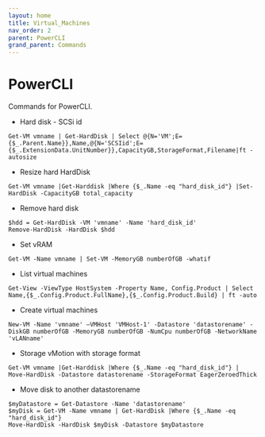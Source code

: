 ```yaml
---
layout: home
title: Virtual_Machines
nav_order: 2
parent: PowerCLI
grand_parent: Commands
---
```


PowerCLI
=======

Commands for PowerCLI.

- Hard disk - SCSi id

```
Get-VM vmname | Get-HardDisk | Select @{N='VM';E={$_.Parent.Name}},Name,@{N='SCSIid';E={$_.ExtensionData.UnitNumber}},CapacityGB,StorageFormat,Filename|ft -autosize
```

- Resize hard HardDisk

```
Get-VM vmname |Get-Harddisk |Where {$_.Name -eq "hard_disk_id"} |Set-HardDisk -CapacityGB total_capacity
```

- Remove hard disk

```
$hdd = Get-HardDisk -VM 'vmname' -Name 'hard_disk_id'
Remove-HardDisk -HardDisk $hdd
```

- Set vRAM

```
Get-VM -Name vmname | Set-VM -MemoryGB numberOfGB -whatif
```

- List virtual machines

```
Get-View -ViewType HostSystem -Property Name, Config.Product | Select Name,{$_.Config.Product.FullName},{$_.Config.Product.Build} | ft -auto
```

- Create virtual machines

```
New-VM -Name 'vmname' –VMHost 'VMHost-1' -Datastore 'datastorename' -DiskGB numberOfGB -MemoryGB numberOfGB -NumCpu numberOfGB -NetworkName 'vLANname'
```

- Storage vMotion with storage format

```
Get-VM vmname |Get-Harddisk |Where {$_.Name -eq "hard_disk_id"} | Move-HardDisk -Datastore datastorename -StorageFormat EagerZeroedThick
```

- Move disk to another datastorename

```
$myDatastore = Get-Datastore -Name 'datastorename'
$myDisk = Get-VM -Name vmname | Get-HardDisk |Where {$_.Name -eq "hard_disk_id"}
Move-HardDisk -HardDisk $myDisk -Datastore $myDatastore
```
